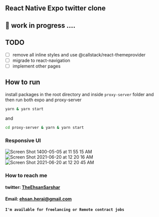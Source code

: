 

## React Native Expo twitter clone
## 🦺 work in progress ....

## TODO
- [ ] remove all inline styles and use @callstack/react-themeprovider
- [ ] migrade to react-navigation
- [ ] implement other pages

## How to run

install packages in the root directory and inside `proxy-server` folder
and then run both expo and proxy-server
```bash
yarn & yarn start
```
and 
```bash
cd proxy-server & yarn & yarn start
```


### Responsive UI

![Screen Shot 1400-05-05 at 11 55 15 AM](https://user-images.githubusercontent.com/46188784/127113413-8eebd5a0-7301-4ece-b2aa-fdc8aa5ac6ea.png)
![Screen Shot 2021-06-20 at 12 20 16 AM](https://user-images.githubusercontent.com/46188784/122653960-8f396880-d15d-11eb-8fb0-738726bf198f.png)
![Screen Shot 2021-06-20 at 12 20 45 AM](https://user-images.githubusercontent.com/46188784/122653965-9a8c9400-d15d-11eb-82a0-10a890148f90.png)


### How to reach me

  #### twitter: [TheEhsanSarshar](twitter.com/TheEhsanSarshar)
  #### Email: ehsan.herai@gmail.com 
  #### `I'm available for freelancing or Remote contract jobs`
